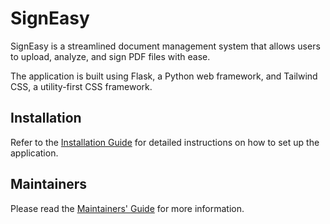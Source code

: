 # SignEasy

SignEasy is a streamlined document management system that allows users to upload, analyze, and sign PDF files with ease.

The application is built using Flask, a Python web framework, and Tailwind CSS, a utility-first CSS framework.

## Installation

Refer to the [Installation Guide](INSTALL.md) for detailed instructions on how to set up the application.

## Maintainers

Please read the [Maintainers' Guide](MAINTAINERS.md) for more information.
